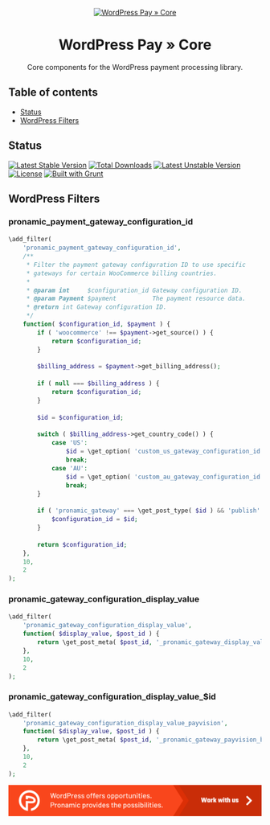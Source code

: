 <p align="center">
	<a href="https://www.wp-pay.org/">
		<img src="https://www.wp-pay.org/assets/pronamic-pay.svgo-min.svg" alt="WordPress Pay » Core" width="72" height="72">
	</a>
</p>

<h1 align="center">WordPress Pay » Core</h3>

<p align="center">
	Core components for the WordPress payment processing library.
</p>

## Table of contents

- [Status](#status)
- [WordPress Filters](#wordpress-filters)

## Status

[![Latest Stable Version](https://poser.pugx.org/wp-pay/core/v/stable.svg)](https://packagist.org/packages/wp-pay/core)
[![Total Downloads](https://poser.pugx.org/wp-pay/core/downloads.svg)](https://packagist.org/packages/wp-pay/core)
[![Latest Unstable Version](https://poser.pugx.org/wp-pay/core/v/unstable.svg)](https://packagist.org/packages/wp-pay/core)
[![License](https://poser.pugx.org/wp-pay/core/license.svg)](https://packagist.org/packages/wp-pay/core)
[![Built with Grunt](http://cdn.gruntjs.com/builtwith.svg)](http://gruntjs.com/)

## WordPress Filters

### pronamic_payment_gateway_configuration_id

```php
\add_filter(
	'pronamic_payment_gateway_configuration_id',
	/**
	 * Filter the payment gateway configuration ID to use specific 
	 * gateways for certain WooCommerce billing countries.
	 *
	 * @param int     $configuration_id Gateway configuration ID.
	 * @param Payment $payment          The payment resource data.
	 * @return int Gateway configuration ID.
	 */
	function( $configuration_id, $payment ) {
		if ( 'woocommerce' !== $payment->get_source() ) {
			return $configuration_id;
		}

		$billing_address = $payment->get_billing_address();

		if ( null === $billing_address ) {
			return $configuration_id;
		}

		$id = $configuration_id;

		switch ( $billing_address->get_country_code() ) {
			case 'US':
				$id = \get_option( 'custom_us_gateway_configuration_id', $id );
				break;
			case 'AU':
				$id = \get_option( 'custom_au_gateway_configuration_id', $id );
				break;
		}

		if ( 'pronamic_gateway' === \get_post_type( $id ) && 'publish' === \get_post_status( $id ) ) {
			$configuration_id = $id;
		}

		return $configuration_id;
	},
	10,
	2
);
```

### pronamic_gateway_configuration_display_value

```php
\add_filter(
	'pronamic_gateway_configuration_display_value',
	function( $display_value, $post_id ) {
		return \get_post_meta( $post_id, '_pronamic_gateway_display_value', true );
	},
	10,
	2
);
```

### pronamic_gateway_configuration_display_value_$id

```php
\add_filter(
	'pronamic_gateway_configuration_display_value_payvision',
	function( $display_value, $post_id ) {
		return \get_post_meta( $post_id, '_pronamic_gateway_payvision_business_id', true );
	},
	10,
	2
);
```

[![Pronamic - Work with us](https://github.com/pronamic/brand-resources/blob/main/banners/pronamic-work-with-us-leaderboard-728x90%404x.png)](https://www.pronamic.eu/contact/)
